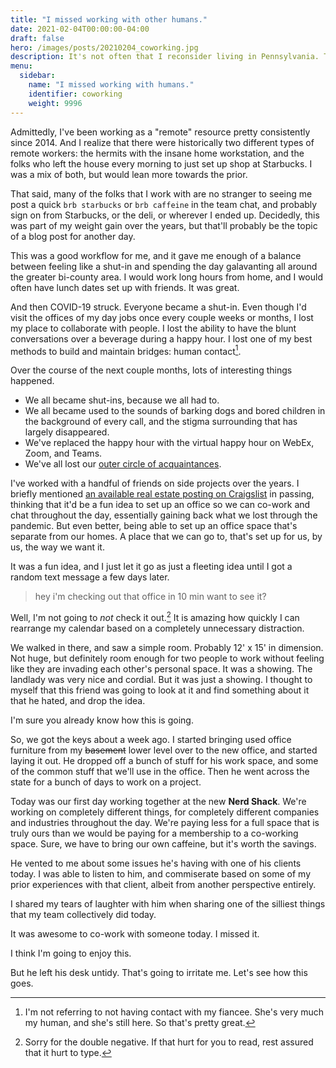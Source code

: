 ```yaml
---
title: "I missed working with other humans."
date: 2021-02-04T00:00:00-04:00
draft: false
hero: /images/posts/20210204_coworking.jpg
description: It's not often that I reconsider living in Pennsylvania. This last storm changed that.
menu:
  sidebar:
    name: "I missed working with humans."
    identifier: coworking
    weight: 9996
---
```


Admittedly, I've been working as a "remote" resource pretty consistently since 2014. And I realize that there were historically two different types of remote workers: the hermits with the insane home workstation, and the folks who left the house every morning to just set up shop at Starbucks. I was a mix of both, but would lean more towards the prior.

That said, many of the folks that I work with are no stranger to seeing me post a quick `brb starbucks` or `brb caffeine` in the team chat, and probably sign on from Starbucks, or the deli, or wherever I ended up. Decidedly, this was part of my weight gain over the years, but that'll probably be the topic of a blog post for another day.

This was a good workflow for me, and it gave me enough of a balance between feeling like a shut-in and spending the day galavanting all around the greater bi-county area. I would work long hours from home, and I would often have lunch dates set up with friends. It was great.

And then COVID-19 struck. Everyone became a shut-in. Even though I'd visit the offices of my day jobs once every couple weeks or months, I lost my place to collaborate with people. I lost the ability to have the blunt conversations over a beverage during a happy hour. I lost one of my best methods to build and maintain bridges: human contact[^1].

Over the course of the next couple months, lots of interesting things happened.

- We all became shut-ins, because we all had to.
- We all became used to the sounds of barking dogs and bored children in the background of every call, and the stigma surrounding that has largely disappeared.
- We've replaced the happy hour with the virtual happy hour on WebEx, Zoom, and Teams.
- We've all lost our [outer circle of acquaintances](https://www.theatlantic.com/health/archive/2021/01/pandemic-goodbye-casual-friends/617839/?).

I've worked with a handful of friends on side projects over the years. I briefly mentioned [an available real estate posting on Craigslist](https://allentown.craigslist.org/d/office-commercial/search/off) in passing, thinking that it'd be a fun idea to set up an office so we can co-work and chat throughout the day, essentially gaining back what we lost through the pandemic. But even better, being able to set up an office space that's separate from our homes. A place that we can go to, that's set up for us, by us, the way we want it.

It was a fun idea, and I just let it go as just a fleeting idea until I got a random text message a few days later.

> hey i'm checking out that office in 10 min want to see it?

Well, I'm not going to _not_ check it out.[^2] It is amazing how quickly I can rearrange my calendar based on a completely unnecessary distraction.

We walked in there, and saw a simple room. Probably 12' x 15' in dimension. Not huge, but definitely room enough for two people to work without feeling like they are invading each other's personal space. It was a showing. The landlady was very nice and cordial. But it was just a showing. I thought to myself that this friend was going to look at it and find something about it that he hated, and drop the idea.

I'm sure you already know how this is going.

So, we got the keys about a week ago. I started bringing used office furniture from my ~~basement~~ lower level over to the new office, and started laying it out. He dropped off a bunch of stuff for his work space, and some of the common stuff that we'll use in the office. Then he went across the state for a bunch of days to work on a project.

Today was our first day working together at the new **Nerd Shack**. We're working on completely different things, for completely different companies and industries throughout the day. We're paying less for a full space that is truly ours than we would be paying for a membership to a co-working space. Sure, we have to bring our own caffeine, but it's worth the savings.

He vented to me about some issues he's having with one of his clients today. I was able to listen to him, and commiserate based on some of my prior experiences with that client, albeit from another perspective entirely.

I shared my tears of laughter with him when sharing one of the silliest things that my team collectively did today.

It was awesome to co-work with someone today. I missed it.

I think I'm going to enjoy this.

But he left his desk untidy. That's going to irritate me. Let's see how this goes.

[^1]: I'm not referring to not having contact with my fiancee. She's very much my human, and she's still here. So that's pretty great.
[^2]: Sorry for the double negative. If that hurt for you to read, rest assured that it hurt to type.
